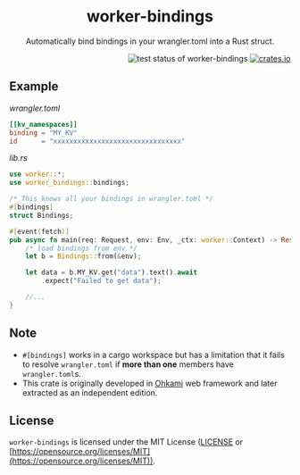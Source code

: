 <h1 align="center">worker-bindings</h1>
<p align="center">Automatically bind bindings in your wrangler.toml into a Rust struct.</p>

<div align="right">
    <img alt="test status of worker-bindings" src="https://github.com/kana-rus/worker-bindings/actions/workflows/test.yml/badge.svg"/>
    <a href="https://crates.io/crates/worker-bindings"><img alt="crates.io" src="https://img.shields.io/crates/v/worker-bindings" /></a>
</div>

## Example

*wrangler.toml*
```toml
[[kv_namespaces]]
binding = "MY_KV"
id      = "xxxxxxxxxxxxxxxxxxxxxxxxxxxxxxxx"
```

*lib.rs*
```rust
use worker::*;
use worker_bindings::bindings;

/* This knows all your bindings in wrangler.toml */
#[bindings]
struct Bindings;

#[event(fetch)]
pub async fn main(req: Request, env: Env, _ctx: worker::Context) -> Result<Response> {
    /* load bindings from env */
    let b = Bindings::from(&env);

    let data = b.MY_KV.get("data").text().await
        .expect("Failed to get data");

    //...
}
```

## Note

- `#[bindings]` works in a cargo workspace but has a limitation that it fails to resolve `wrangler.toml` if **more than one** members have `wrangler.toml`s.
- This crate is originally developed in [Ohkami](https://crates.io/crates/ohkami) web framework and later extracted as an independent edition.

## License
`worker-bindings` is licensed under the MIT License ([LICENSE](https://github.com/kana-rus/worker-bindings/blob/main/LICENSE) or [https://opensource.org/licenses/MIT](https://opensource.org/licenses/MIT)).